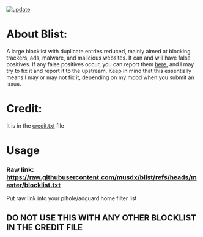 [![update](https://github.com/musdx/blist/actions/workflows/rust.yml/badge.svg)](https://github.com/musdx/blist/actions/workflows/rust.yml)
# About Blist:

A large blocklist with duplicate entries reduced, mainly aimed at blocking trackers, ads, malware, and malicious websites. It can and will have false positives. If any false positives occur, you can report them [here](https://github.com/Tahosol/blist/issues), and I may try to fix it and report it to the upstream. Keep in mind that this essentially means I may or may not fix it, depending on my mood when you submit an issue.

# Credit:
It is in the [credit.txt](https://github.com/Tahosol/blist/blob/master/credit.txt) file

# Usage

### Raw link: https://raw.githubusercontent.com/musdx/blist/refs/heads/master/blocklist.txt

Put raw link into your pihole/adguard home filter list

## DO NOT USE THIS WITH ANY OTHER BLOCKLIST IN THE CREDIT FILE
